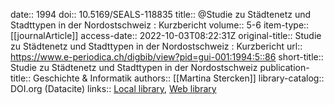 date:: 1994
doi:: 10.5169/SEALS-118835
title:: @Studie zu Städtenetz und Stadttypen in der Nordostschweiz :  Kurzbericht
volume:: 5-6
item-type:: [[journalArticle]]
access-date:: 2022-10-03T08:22:31Z
original-title:: Studie zu Städtenetz und Stadttypen in der Nordostschweiz :  Kurzbericht
url:: https://www.e-periodica.ch/digbib/view?pid=gui-001:1994:5::86
short-title:: Studie zu Städtenetz und Stadttypen in der Nordostschweiz
publication-title:: Geschichte & Informatik
authors:: [[Martina Stercken]]
library-catalog:: DOI.org (Datacite)
links:: [Local library](zotero://select/groups/2386895/items/Z5EZC8AR), [Web library](https://www.zotero.org/groups/2386895/items/Z5EZC8AR)
